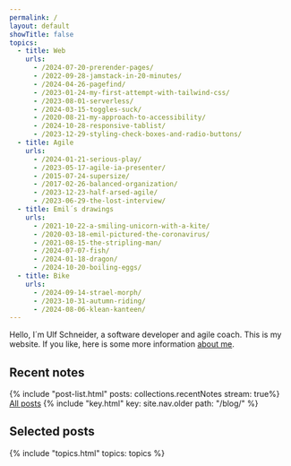 ```yaml
---
permalink: /
layout: default
showTitle: false
topics:
  - title: Web
    urls:
      - /2024-07-20-prerender-pages/
      - /2022-09-28-jamstack-in-20-minutes/
      - /2024-04-26-pagefind/
      - /2023-01-24-my-first-attempt-with-tailwind-css/
      - /2023-08-01-serverless/
      - /2024-03-15-toggles-suck/
      - /2020-08-21-my-approach-to-accessibility/
      - /2024-10-28-responsive-tablist/
      - /2023-12-29-styling-check-boxes-and-radio-buttons/
  - title: Agile
    urls:
      - /2024-01-21-serious-play/
      - /2023-05-17-agile-ia-presenter/
      - /2015-07-24-supersize/
      - /2017-02-26-balanced-organization/
      - /2023-12-23-half-arsed-agile/
      - /2023-06-29-the-lost-interview/
  - title: Emil´s drawings
    urls:
      - /2021-10-22-a-smiling-unicorn-with-a-kite/
      - /2020-03-18-emil-pictured-the-coronavirus/
      - /2021-08-15-the-stripling-man/
      - /2024-07-07-fish/
      - /2024-01-18-dragon/
      - /2024-10-20-boiling-eggs/
  - title: Bike
    urls:
      - /2024-09-14-strael-morph/
      - /2023-10-31-autumn-riding/
      - /2024-08-06-klean-kanteen/
---
```


Hello, I´m Ulf Schneider, a software developer and agile coach. This is my website. If you like, here is some more information [about me](/about/).

## Recent notes

<div class="my-lg flow-xl">
{% include "post-list.html" posts: collections.recentNotes stream: true%}
</div>

<div class="my-xl">
<a href="/blog/" class="font-bold">All posts</a> {% include "key.html" key: site.nav.older
path: "/blog/" %}
</div>

## Selected posts

{% include "topics.html" topics: topics %}
